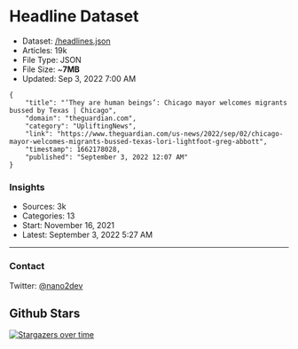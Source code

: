 # Headline Dataset

- Dataset: [/headlines.json](https://raw.githubusercontent.com/fwd/news/master/headlines.json) 
- Articles: 19k
- File Type: JSON
- File Size: ~**7MB**
- Updated: Sep 3, 2022 7:00 AM

```
{
    "title": "‘They are human beings’: Chicago mayor welcomes migrants bussed by Texas | Chicago",
    "domain": "theguardian.com",
    "category": "UpliftingNews",
    "link": "https://www.theguardian.com/us-news/2022/sep/02/chicago-mayor-welcomes-migrants-bussed-texas-lori-lightfoot-greg-abbott",
    "timestamp": 1662178028,
    "published": "September 3, 2022 12:07 AM"
}
```

### Insights

- Sources: 3k
- Categories: 13
- Start: November 16, 2021
- Latest: September 3, 2022 5:27 AM

---

### Contact 

Twitter: [@nano2dev](https://twitter.com/nano2dev)

## Github Stars

[![Stargazers over time](https://starchart.cc/fwd/news.svg)](https://starchart.cc/fwd/news)
